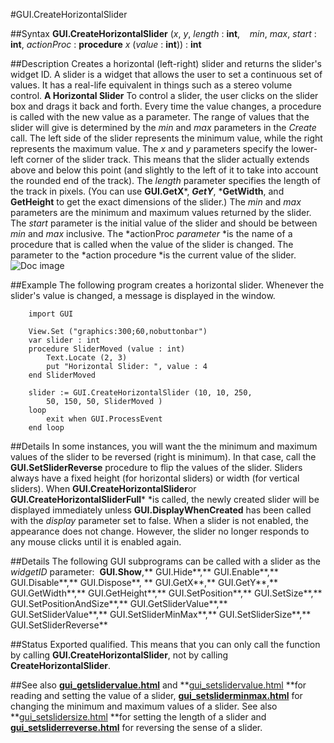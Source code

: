 
#GUI.CreateHorizontalSlider

##Syntax
**GUI.CreateHorizontalSlider** (*x*, *y*, *length* : **int**,    *min*, *max*, *start* : **int**, *actionProc* : **procedure** *x* (*value* : **int**)) : **int**

##Description
Creates a horizontal (left-right) slider and returns the slider's widget ID. 
A slider is a widget that allows the user to set a continuous set of values. It has a real-life equivalent in things such as a stereo volume control.
**A Horizontal Slider**
To control a slider, the user clicks on the slider box and drags it back and forth. Every time the value changes, a procedure is called with the new value as a parameter.
The range of values that the slider will give is determined by the *min* and *max* parameters in the *Create* call. The left side of the slider represents the minimum value, while the right represents the maximum value. 
The *x* and *y* parameters specify the lower-left corner of the slider track. This means that the slider actually extends above and below this point (and slightly to the left of it to take into account the rounded end of the track). The *length* parameter specifies the length of the track in pixels. (You can use **GUI.GetX***, ***GetY***, ***GetWidth**, and **GetHeight** to get the exact dimensions of the slider.) The *min* and *max* parameters are the minimum and maximum values returned by the slider. The *start* parameter is the initial value of the slider and should be between *min* and *max* inclusive. The *actionProc *parameter* *is the name of a procedure that is called when the value of the slider is changed. The parameter to the *action procedure *is the current value of the slider.
![Doc image](gui_createhorizontalslider01.gif)

##Example
The following program creates a horizontal slider. Whenever the slider's value is changed, a message is displayed in the window.

        import GUI 
        
        View.Set ("graphics:300;60,nobuttonbar") 
        var slider : int
        procedure SliderMoved (value : int)
            Text.Locate (2, 3)
            put "Horizontal Slider: ", value : 4
        end SliderMoved 
        
        slider := GUI.CreateHorizontalSlider (10, 10, 250,
            50, 150, 50, SliderMoved )
        loop
            exit when GUI.ProcessEvent
        end loop
##Details
In some instances, you will want the the minimum and maximum values of the slider to be reversed (right is minimum). In that case, call the **GUI.SetSliderReverse** procedure to flip the values of the slider.
Sliders always have a fixed height (for horizontal sliders) or width (for vertical sliders). 
When **GUI.CreateHorizontalSlider**or **GUI.CreateHorizontalSliderFull*** *is called, the newly created slider will be displayed immediately unless **GUI.DisplayWhenCreated** has been called with the *display* parameter set to false. 
When a slider is not enabled, the appearance does not change. However, the slider no longer responds to any mouse clicks until it is enabled again.

##Details
The following GUI subprograms can be called with a slider as the *widgetID* parameter:
 **GUI.Show**,** GUI.Hide**,** GUI.Enable**,** GUI.Disable**,** GUI.Dispose**, ** GUI.GetX**,** GUI.GetY**,** GUI.GetWidth**,** GUI.GetHeight**,** GUI.SetPosition**,** GUI.SetSize**,** GUI.SetPositionAndSize**,** GUI.GetSliderValue**,** GUI.SetSliderValue**,** GUI.SetSliderMinMax**,** GUI.SetSliderSize**,** GUI.SetSliderReverse**

##Status
Exported qualified.
This means that you can only call the function by calling **GUI.CreateHorizontalSlider**, not by calling **CreateHorizontalSlider**.

##See also
**[gui_getslidervalue.html](GUI.GetSliderValue)** and **[gui_setslidervalue.html](GUI.SetSliderValue) **for reading and setting the value of a slider, **[gui_setsliderminmax.html](GUI.SetSliderMinMax)** for changing the minimum and maximum values of a slider. See also **[gui_setslidersize.html](GUI.SetSliderSize) **for setting the length of a slider and **[gui_setsliderreverse.html](GUI.SetSliderReverse)** for reversing the sense of a slider.
